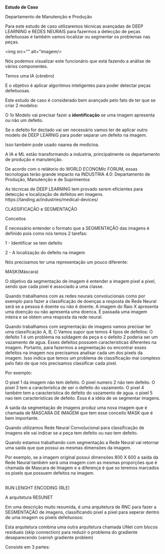 <b>Estudo de Caso</b>
<p>Departamento de Manutenção e Produção</p>

<p>Para este estudo de caso utilizaremos técnicas avançadas de DEEP LEARNING e REDES NEURAIS para fazermos a detecção de peças defeituosas e também vamos localizar ou segmentar os problemas nas peças.</p>

<img src="" alt="imagem/>

<p>Nós podemos visualizar este funcionário que está fazendo a análise de vários componentes.</p>
<p>Temos uma IA (cérebro)</p>
<p>E o objetivo é aplicar algoritmos inteligentes para poder detectar peças defeituosas.</p>
<p>Este estudo de caso é considerado bem avançado pelo fato de ter que se criar 2 modelos:</p>
<p>O 1o Modelo vai precisar fazer a <b>identificação</b> se uma imagem apresenta ou não um defeito.</p>
<p>Se o defeito for dectado vai ser necessário vamos ter de aplicar outro modelo de DEEP LEARNIG para poder separar um defeito na imagem.</p>
<p>Isso também pode usado naarea de medicina.</p>
<p>A IA e ML estão transformando a industria, principalmente os departamento de produção e manutenção.</p>
<p>De acordo com o relátorio do WORLD ECONOMIc FORUM, essas tecnologias terão grande impacto na INDUSTRIA 4.0: Departamento de Produção, Manutenção e de Suprimentos</p>
<p>As técnicas de DEEP LEARNING tem provado serem eficientes para detecção e localização de defeitos em imagens. https://landing.ai/industries/medical-devices/</p>

CLASSIFICAÇÃO e SEGMENTAÇÃO

Conceitos

<p>É necessário entender o formato que a SEGMENTAÇÃO das imagens é definido pois como nós temos 2 tarefas:</p>
<p>1 - Identificar se tem defeito </p>
<p>2 - A localização do defeito na imagem</p>
<p>Nós precisamos ter uma representação um pouco diferente:</p>
<p>MASK(Máscara)</p>
<p>O objetivo da segmentação de imagem é entender a imagem pixel a pixel, sendo que cada pixel é associado a uma classe.</p>
<p>Quando trabalhamos com as redes neurais convolucionais como por exemplo para fazer a classificação de doenças a resposta de Rede Neural será se a pessoa é doente ou não é doente. A imagem do Raio X apresenta uma doenção ou não apresenta uma doenca. É passada uma imagem inteira e se obtem uma resposta da rede neural.</p>
<p>Quando trabalhamos com segmentação de imagens vamos precisar ter uma classificação A, B, C
Vamos supor que temos 4 tipos de defeitos: O defeito 1 é um problema na soldagem da peça e o defeito 2 poderia ser um vazamento de agua. Esses defeitos possuem caracteristicas diferentes na imagem. Portanto, para fazermos a segmentação ou encontrar esses defeitos na imagem nos precisamos analisar cada um dos pixels da imagem. Isso indica que temos um problema de classificação mai complexo pelo fato de que nós precisamos classificar cada pixel.</p>
Por exemplo:
<p>O pixel 1 da imagem não tem defeito. O pixel numero 2 não tem defeito. O pixel 3 tem a caracteristica de ser o defeito do vazamento. O pixel 4 também tem a caracteristica do defeito do vazamento de agua. o pixel 5 nao tem caracteristicas de defeito.
Essa é a idéia de se segmentar imagens.</p>
<p>A saida da segmentação de imagens produz uma nova imagem que é chamada de MASCARA DE IMAGEM que tem esse conceito MASK que é bem importante.</p>
<p>Quando utilizamos Rede Neural Convolucional para classificação de imagens ele vai indicar se a peça tem defeito ou nao tem defeito.</p>
<p>Quando estamos trabalhando com segmentação a Rede Neural vai retornar uma saida que que possui as mesmas dimensões da imagem. </p>
<p>Por exemplo, se a imagem original possui dimensões 800 X 600 a saida da Rede Neural também será uma imagem com as mesmas proporções que é chamada de Mascara de Imagem e a diferença é que so teremos marcados os pixels que possuem defeitos na imagem.
</p>
<br>
RUN LENGHT ENCODING (RLE)
<br>
<p>A arquitetura RESUNET</p>
<p>Em uma descrição muito resumida, é uma arquitetura de RNC para fazer a SEGMENTAÇÃO de imagens, classificando pixel a pixel para seperar dentro de uma imagem os pixels defeituosos:</p>
<p>Esta arquitetura combina uma outra arquitetura chamada UNet com blocos residuais (skip connection) para reduzir o problema do gradiente desaparecendo (vanish gradiente problem)</p>
<p>Consiste em 3 partes:</p>





